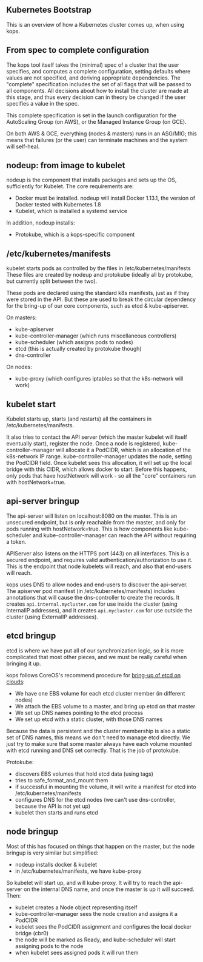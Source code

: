 ## Kubernetes Bootstrap

This is an overview of how a Kubernetes cluster comes up, when using kops.

## From spec to complete configuration

The kops tool itself takes the (minimal) spec of a cluster that the user specifies,
and computes a complete configuration, setting defaults where values are not specified,
and deriving appropriate dependencies.  The "complete" specification includes the set
of all flags that will be passed to all components.  All decisions about how to install the
cluster are made at this stage, and thus every decision can in theory be changed if the user
specifies a value in the spec.

This complete specification is set in the launch configuration for the AutoScaling Group (on AWS),
or the Managed Instance Group (on GCE).

On both AWS & GCE, everything (nodes & masters) runs in an ASG/MIG; this means that failures
(or the user) can terminate machines and the system will self-heal.

## nodeup: from image to kubelet

nodeup is the component that installs packages and sets up the OS, sufficiently for
Kubelet.  The core requirements are:

* Docker must be installed.  nodeup will install Docker 1.13.1, the version of Docker tested with Kubernetes 1.8
* Kubelet, which is installed a systemd service

In addition, nodeup installs:

* Protokube, which is a kops-specific component

## /etc/kubernetes/manifests

kubelet starts pods as controlled by the files in /etc/kubernetes/manifests  These files are created
by nodeup and protokube (ideally all by protokube, but currently split between the two).

These pods are declared using the standard k8s manifests, just as if they were stored in the API.
But these are used to break the circular dependency for the bring-up of our core components, such
as etcd & kube-apiserver.

On masters:

* kube-apiserver
* kube-controller-manager (which runs miscellaneous controllers)
* kube-scheduler (which assigns pods to nodes)
* etcd (this is actually created by protokube though)
* dns-controller

On nodes:

* kube-proxy (which configures iptables so that the k8s-network will work)

## kubelet start

Kubelet starts up, starts (and restarts) all the containers in /etc/kubernetes/manifests.

It also tries to contact the API server (which the master kubelet will itself eventually start),
register the node.  Once a node is registered, kube-controller-manager will allocate it a PodCIDR,
which is an allocation of the k8s-network IP range.  kube-controller-manager updates the node, setting
the PodCIDR field.  Once kubelet sees this allocation, it will set up the
local bridge with this CIDR, which allows docker to start.  Before this happens, only pods
that have hostNetwork will work - so all the "core" containers run with hostNetwork=true.

## api-server bringup

The api-server will listen on localhost:8080 on the master.  This is an unsecured endpoint,
but is only reachable from the master, and only for pods running with hostNetwork=true.  This
is how components like kube-scheduler and kube-controller-manager can reach the API without
requiring a token.

APIServer also listens on the HTTPS port (443) on all interfaces.  This is a secured endpoint,
and requires valid authentication/authorization to use it.  This is the endpoint that node kubelets
will reach, and also that end-users will reach.

kops uses DNS to allow nodes and end-users to discover the api-server.  The apiserver pod manifest (in
 /etc/kubernetes/manifests) includes annotations that will cause the dns-controller to create the
 records.  It creates `api.internal.mycluster.com` for use inside the cluster (using InternalIP addresses),
 and it creates `api.mycluster.com` for use outside the cluster (using ExternalIP addresses).

## etcd bringup

etcd is where we have put all of our synchronization logic, so it is more complicated that most other pieces,
and we must be really careful when bringing it up.

kops follows CoreOS's recommend procedure for [bring-up of etcd on clouds](https://github.com/coreos/etcd/issues/5418):

* We have one EBS volume for each etcd cluster member (in different nodes)
* We attach the EBS volume to a master, and bring up etcd on that master
* We set up DNS names pointing to the etcd process
* We set up etcd with a static cluster, with those DNS names

Because the data is persistent and the cluster membership is also a static set of DNS names, this
means we don't need to manage etcd directly.  We just try to make sure that some master always have
each volume mounted with etcd running and DNS set correctly.  That is the job of protokube.

Protokube:
* discovers EBS volumes that hold etcd data (using tags)
* tries to safe_format_and_mount them
* if successful in mounting the volume, it will write a manifest for etcd into /etc/kubernetes/manifests
* configures DNS for the etcd nodes (we can't use dns-controller, because the API is not yet up)
* kubelet then starts and runs etcd

## node bringup

Most of this has focused on things that happen on the master, but the node bringup is very similar but simplified:

* nodeup installs docker & kubelet
* in /etc/kubernetes/manifests, we have kube-proxy

So kubelet will start up, and will kube-proxy.  It will try to reach the api-server on the internal DNS name,
and once the master is up it will succeed.  Then:

* kubelet creates a Node object representing itself
* kube-controller-manager sees the node creation and assigns it a PodCIDR
* kubelet sees the PodCIDR assignment and configures the local docker bridge (cbr0)
* the node will be marked as Ready, and kube-scheduler will start assigning pods to the node
* when kubelet sees assigned pods it will run them

